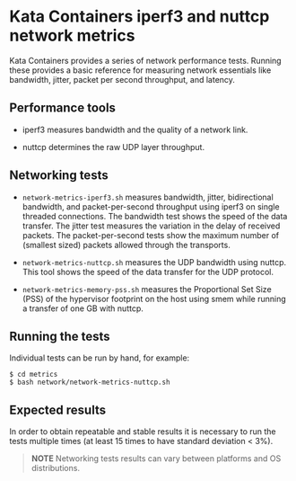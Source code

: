 # Kata Containers iperf3 and nuttcp network metrics

Kata Containers provides a series of network performance tests. Running these provides
a basic reference for measuring  network essentials like bandwidth, jitter,
packet per second throughput, and latency.

## Performance tools

- iperf3 measures bandwidth and the quality of a network link.

- nuttcp determines the raw UDP layer throughput.

## Networking tests

- `network-metrics-iperf3.sh` measures bandwidth, jitter, bidirectional bandwidth,
and packet-per-second throughput using iperf3 on single threaded connections. The
bandwidth test shows the speed of the data transfer. The jitter test measures the
variation in the delay of received packets. The packet-per-second tests show the
maximum number of (smallest sized) packets allowed through the transports.

- `network-metrics-nuttcp.sh` measures the UDP bandwidth using nuttcp. This tool
shows the speed of the data transfer for the UDP protocol.
 
- `network-metrics-memory-pss.sh` measures the Proportional Set Size (PSS) of the hypervisor footprint on the host using smem
while running a transfer of one GB with nuttcp.

## Running the tests

Individual tests can be run by hand, for example:

```
$ cd metrics
$ bash network/network-metrics-nuttcp.sh
```

## Expected results

In order to obtain repeatable and stable results it is necessary to run the
tests multiple times (at least 15 times to have standard deviation < 3%).

> **NOTE** Networking tests results can vary between platforms and OS
> distributions.
